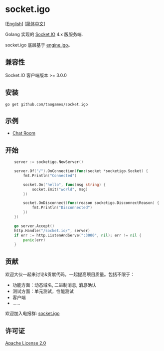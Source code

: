 # socket.igo
\[[English](README.md)\]
\[[简体中文](README-zh-Hans.md)\]

Golang 实现的 [Socket.IO](https://socket.io/) 4.x 版服务端.

socket.igo 底层基于 [engine.igo](https://github.com/taogames/engine.igo)。


## 兼容性
Socket.IO 客户端版本 >= 3.0.0


## 安装
```
go get github.com/taogames/socket.igo
```


## 示例
* [Chat Room](example/chat)


## 开始
```go
	server := socketigo.NewServer()

	server.Of("/").OnConnection(func(socket *socketigo.Socket) {
        fmt.Println("Connected")

		socket.On("hello", func(msg string) {
			socket.Emit("world", msg)
		})

        socket.OnDisconnect(func(reason socketigo.DisconnectReason) {
            fmt.Println("Disconnected")
		})
	})

	go server.Accept()
	http.Handle("/socket.io/", server)
	if err := http.ListenAndServe(":3000", nil); err != nil {
		panic(err)
	}
```


## 贡献
欢迎大伙一起来讨论&贡献代码，一起提高项目质量。包括不限于：
* 功能方面：动态域名, 二进制消息, 消息确认
* 测试方面：单元测试，性能测试
* 客户端
* ......


欢迎加入电报群: [socket.igo](https://t.me/+9c2-MZrtT4tmMTJl)
## 许可证
[Apache License 2.0](LICENSE)
